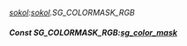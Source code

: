 _[sokol](../../modules/sokol/sokol-module.md):[sokol](../../modules/sokol/sokol-module.md).SG\_COLORMASK\_RGB_
##### Const SG\_COLORMASK\_RGB:[sg_color_mask](../../modules/sokol/sokol-sg_color_mask.md)
